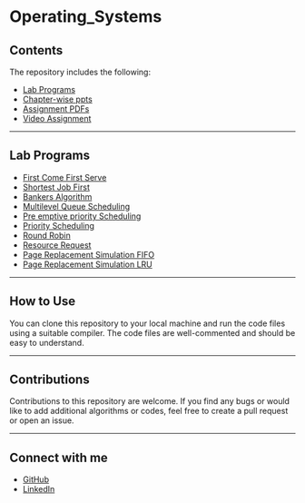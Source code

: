 # Operating_Systems


## Contents
The repository includes the following:
- [Lab Programs](https://github.com/PerumallaDharan/Operating_Systems/tree/master/OS%20LAB)
- [Chapter-wise ppts](https://github.com/PerumallaDharan/Operating_Systems/tree/master/OS-CHAPTER-WISE-PPTS)
- [Assignment PDFs](https://github.com/PerumallaDharan/Operating_Systems/tree/master/Assignments_PDFs)
- [Video Assignment](https://github.com/PerumallaDharan/Operating_Systems/tree/master/Video_Assignment)

<hr />

## Lab Programs
- [First Come First Serve](https://github.com/PerumallaDharan/Operating_Systems/blob/master/OS%20LAB/FCFS.cpp)
- [Shortest Job First](https://github.com/PerumallaDharan/Operating_Systems/blob/master/OS%20LAB/SJF_new.cpp)
- [Bankers Algorithm](https://github.com/PerumallaDharan/Operating_Systems/blob/master/OS%20LAB/Bankers_Algorithm.cpp)
- [Multilevel Queue Scheduling](https://github.com/PerumallaDharan/Operating_Systems/blob/master/OS%20LAB/Multilevel_Queue.cpp)
- [Pre emptive priority Scheduling](https://github.com/PerumallaDharan/Operating_Systems/blob/master/OS%20LAB/Pre-emptive_priority.cpp)
- [Priority Scheduling](https://github.com/PerumallaDharan/Operating_Systems/blob/master/OS%20LAB/Priority.cpp)
- [Round Robin](https://github.com/PerumallaDharan/Operating_Systems/blob/master/OS%20LAB/Round_Robin.cpp)
- [Resource Request](https://github.com/PerumallaDharan/Operating_Systems/blob/master/OS%20LAB/Resource_Request.cpp)
- [Page Replacement Simulation FIFO](https://github.com/PerumallaDharan/Operating_Systems/blob/master/OS%20LAB/Page_Replacement_Simulation.cpp)
- [Page Replacement Simulation LRU](https://github.com/PerumallaDharan/Operating_Systems/blob/master/OS%20LAB/LRU.cpp)

<hr />

## How to Use
You can clone this repository to your local machine and run the code files using a suitable compiler. The code files are well-commented and should be easy to understand.

<hr />

## Contributions
Contributions to this repository are welcome. If you find any bugs or would like to add additional algorithms or codes, feel free to create a pull request or open an issue.

<hr />

## Connect with me
- [GitHub](https://github.com/PerumallaDharan)
- [LinkedIn](https://www.linkedin.com/in/perumalla-dharan-481167208/)